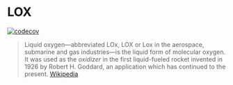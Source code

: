 # LOX

[![codecov](https://codecov.io/gh/OpenAstrodynamics/lox/branch/main/graph/badge.svg?token=R1W6HLN2N2)](https://codecov.io/gh/OpenAstrodynamics/lox)

> Liquid oxygen—abbreviated LOx, LOX or Lox in the aerospace, submarine and gas industries—is the liquid form of molecular oxygen.
> It was used as the *oxidizer* in the first liquid-fueled rocket invented in 1926 by Robert H. Goddard, an application which has continued to the present.
> [Wikipedia](https://en.wikipedia.org/wiki/Liquid_oxygen)
